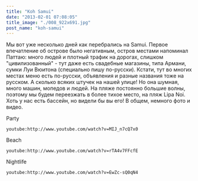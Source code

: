 ```yaml
---
title: "Koh Samui"
date: "2013-02-01 07:08:05"
title_image: "./008_922x691.jpg"
post_name: "koh-samui"
---
```


Мы вот уже несколько дней как перебрались на Samui. Первое впечатление об острове было негативным, остров местами напоминал Паттаю: много людей и плотный трафик на дорогах, слишком "цивилизованный" - тут даже есть свадебные магазины, типа Армани, сумки Луи Вюитона (специально пишу по-русски). Кстати, тут во многих местах меню есть по-русски, объявления и разные названия тоже на русском. А сколько всяких штучек на нашей улице! Но она шумная, много машин, мопедов и людей. На пляже постоянно большие волны, поэтому мы будем переезжать в более тихое место, на пляж Lipa Noi. Хоть у нас есть бассейн, но видели бы вы его! В общем, немного фото и видео.

Party

`youtube:http://www.youtube.com/watch?v=MIJ_n7cQ7x0`

Beach

`youtube:http://www.youtube.com/watch?v=rTA4v7FFcfE`

Nightlife

`youtube:http://www.youtube.com/watch?v=EwZc-sQ0qN4`
